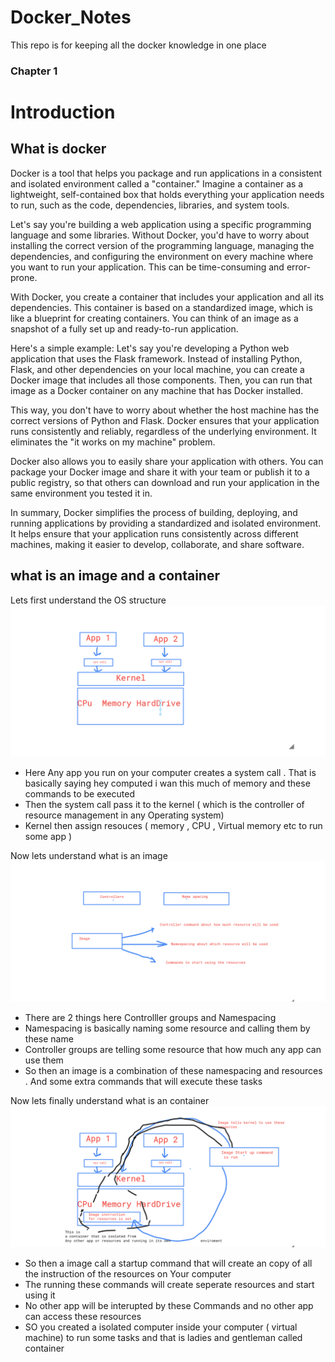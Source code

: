 # Docker_Notes
This repo is for keeping all the docker knowledge in one place 

### Chapter 1 
# Introduction 

## What is docker 
Docker is a tool that helps you package and run applications in a consistent and isolated environment called a "container." Imagine a container as a lightweight, self-contained box that holds everything your application needs to run, such as the code, dependencies, libraries, and system tools.

Let's say you're building a web application using a specific programming language and some libraries. Without Docker, you'd have to worry about installing the correct version of the programming language, managing the dependencies, and configuring the environment on every machine where you want to run your application. This can be time-consuming and error-prone.

With Docker, you create a container that includes your application and all its dependencies. This container is based on a standardized image, which is like a blueprint for creating containers. You can think of an image as a snapshot of a fully set up and ready-to-run application.

Here's a simple example: Let's say you're developing a Python web application that uses the Flask framework. Instead of installing Python, Flask, and other dependencies on your local machine, you can create a Docker image that includes all those components. Then, you can run that image as a Docker container on any machine that has Docker installed.

This way, you don't have to worry about whether the host machine has the correct versions of Python and Flask. Docker ensures that your application runs consistently and reliably, regardless of the underlying environment. It eliminates the "it works on my machine" problem.

Docker also allows you to easily share your application with others. You can package your Docker image and share it with your team or publish it to a public registry, so that others can download and run your application in the same environment you tested it in.

In summary, Docker simplifies the process of building, deploying, and running applications by providing a standardized and isolated environment. It helps ensure that your application runs consistently across different machines, making it easier to develop, collaborate, and share software.

## what is an image and a container 

Lets first understand the OS structure 
![OS](https://github.com/walleeva2018/Docker_Notes/blob/91729d838184408fd2b19cbc08b45ed211fd6f78/Os.png)

- Here Any app you run on your computer creates a system call . That is basically saying hey computed i wan this much of memory and these commands to be executed
- Then the system call pass it to the kernel ( which is the controller of resource management in any Operating system)
- Kernel then assign resouces ( memory , CPU , Virtual memory etc to run some app )

Now lets understand what is an image 
![Image](https://github.com/walleeva2018/Docker_Notes/blob/91729d838184408fd2b19cbc08b45ed211fd6f78/image.png)

- There are 2 things here Controlller groups and Namespacing
- Namespacing is basically naming some resource and calling them by these name
- Controller groups are telling some resource that how much any app can use them
- So then an image is a combination of these namespacing and resources . And some extra commands that will execute these tasks

Now lets finally understand what is an container 
![Container](https://github.com/walleeva2018/Docker_Notes/blob/91729d838184408fd2b19cbc08b45ed211fd6f78/container.png)

- So then a  image call a startup command that will create an copy of all the instruction of the resources on Your computer
- The running these commands will create seperate resources and start using it
- No other app will be interupted by these Commands and no other app can access these resources
- SO you created a isolated computer inside your computer ( virtual machine) to run some tasks and that is ladies and gentleman called container 
